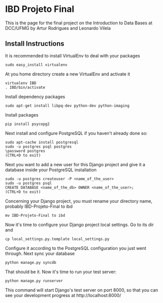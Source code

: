 IBD Projeto Final
=================

This is the page for the final project on the Introduction to Data Bases
at DCC/UFMG by Artur Rodrigues and Leonardo Vilela

Install Instructions
--------------------

It is recommended to install VirtualEnv to deal with your packages

    sudo easy_install virtualenv

At you home directory create a new VirtualEnv and activate it

    virtualenv IBD
    . IBD/bin/activate

Install dependency packages

    sudo apt-get install libpq-dev python-dev python-imaging

Install packages

    pip install psycopg2

Next install and configure PostgreSQL if you haven't already done so:

    sudo apt-cache install postgresql
    sudo -u postgres psql postgres
    \password postgres
    (CTRL+D to exit)

Next you want to add a new user for this Django project and give it a
database inside your PostgreSQL installation

    sudo -u postgres createuser -P <name_of_the_user>
    sudo -u postgres psql
    CREATE DATABASE <name_of_the_db> OWNER <name_of_the_user>;
    (CTRL+D to exit)

Concerning your Django project, you must rename your directory name,
probably IBD-Projeto-Final to ibd

    mv IBD-Projeto-Final to ibd

Now it's time to configure your Django project local settings. Go to its
dir and

    cp local_settings.py.template local_settings.py

Configure it according to the PostgreSQL configuration you just went
through. Next sync your database

    python manage.py syncdb

That should be it. Now it's time to run your test server:

    python manage.py runserver

This command will start Django's test server on port 8000, so that you
can see your development progress at http://localhost:8000/
